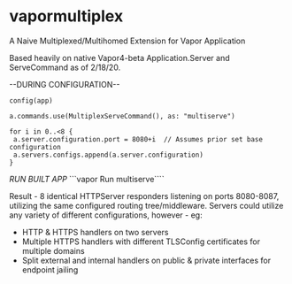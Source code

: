 # vapormultiplex
A Naive Multiplexed/Multihomed Extension for Vapor Application

Based heavily on native Vapor4-beta Application.Server and ServeCommand as of 2/18/20.

--DURING CONFIGURATION--

```config(app)```

 ```
 a.commands.use(MultiplexServeCommand(), as: "multiserve")

for i in 0..<8 {
  a.server.configuration.port = 8080+i  // Assumes prior set base configuration
  a.servers.configs.append(a.server.configuration)
}
 ```

*RUN BUILT APP*
 ```vapor Run multiserve````

Result - 8 identical HTTPServer responders listening on ports 8080-8087, utilizing the same configured routing tree/middleware.
Servers could utilize any variety of different configurations, however - eg:
* HTTP & HTTPS handlers on two servers
* Multiple HTTPS handlers with different TLSConfig certificates for multiple domains
* Split external and internal handlers on public & private interfaces for endpoint jailing
